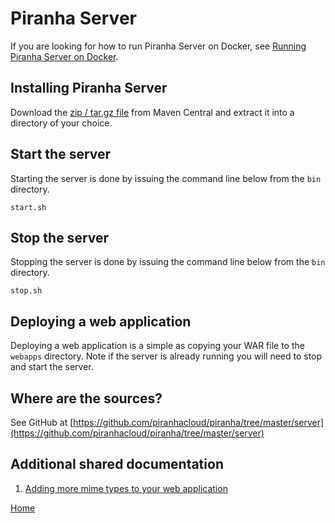 # Piranha Server

If you are looking for how to run Piranha Server on Docker, see 
[Running Piranha Server on Docker](docker.md).

## Installing Piranha Server

Download the [zip / tar.gz file](https://repo1.maven.org/maven2/cloud/piranha/piranha-server)
from Maven Central and extract it into a directory of your choice.

## Start the server

Starting the server is done by issuing the command line below from the `bin` 
directory.

```
start.sh
```

## Stop the server

Stopping the server is done by issuing the command line below from the `bin` 
directory.

```
stop.sh
```

## Deploying a web application

Deploying a web application is a simple as copying your WAR file to the `webapps`
directory. Note if the server is already running you will need to stop and start
the server.

## Where are the sources?

See GitHub at
[https://github.com/piranhacloud/piranha/tree/master/server](https://github.com/piranhacloud/piranha/tree/master/server)


## Additional shared documentation

1. [Adding more mime types to your web application](../shared/mime-types.md)

[Home](../overview.md)
